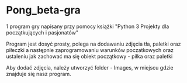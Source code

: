# Pong_beta-gra
1 program gry napisany przy pomocy książki "Python 3 Projekty dla początkujących i pasjonatów"

Program jest dosyć prosty, polega na dodawaniu zdjęcia tła, paletki oraz piłeczki a następnie zaprogramowaniu warunków poczatkowych
oraz ustaleniu jak zachować ma się obiekt początkowy - piłka oraz paletki

Aby dodać zdjęcia, należy utworzyć folder - Images, w miejscu gdzie znajduje się nasz program.
